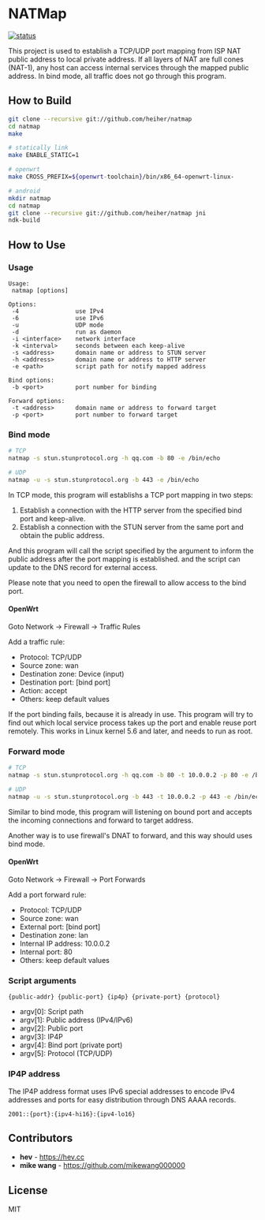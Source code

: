 # NATMap

[![status](https://gitlab.com/hev/natmap/badges/master/pipeline.svg)](https://gitlab.com/hev/natmap/commits/master)

This project is used to establish a TCP/UDP port mapping from ISP NAT public
address to local private address. If all layers of NAT are full cones (NAT-1),
any host can access internal services through the mapped public address. In bind
mode, all traffic does not go through this program.

## How to Build

```bash
git clone --recursive git://github.com/heiher/natmap
cd natmap
make

# statically link
make ENABLE_STATIC=1

# openwrt
make CROSS_PREFIX=${openwrt-toolchain}/bin/x86_64-openwrt-linux-

# android
mkdir natmap
cd natmap
git clone --recursive git://github.com/heiher/natmap jni
ndk-build
```

## How to Use

### Usage

```
Usage:
 natmap [options]

Options:
 -4                use IPv4
 -6                use IPv6
 -u                UDP mode
 -d                run as daemon
 -i <interface>    network interface
 -k <interval>     seconds between each keep-alive
 -s <address>      domain name or address to STUN server
 -h <address>      domain name or address to HTTP server
 -e <path>         script path for notify mapped address

Bind options:
 -b <port>         port number for binding

Forward options:
 -t <address>      domain name or address to forward target
 -p <port>         port number to forward target
```

### Bind mode

```bash
# TCP
natmap -s stun.stunprotocol.org -h qq.com -b 80 -e /bin/echo

# UDP
natmap -u -s stun.stunprotocol.org -b 443 -e /bin/echo
```

In TCP mode, this program will establishs a TCP port mapping in two steps:

1. Establish a connection with the HTTP server from the specified bind port and
keep-alive.
2. Establish a connection with the STUN server from the same port and obtain the
public address.

And this program will call the script specified by the argument to inform the
public address after the port mapping is established. and the script can update
to the DNS record for external access.

Please note that you need to open the firewall to allow access to the bind port.

#### OpenWrt

Goto Network -> Firewall -> Traffic Rules

Add a traffic rule:

* Protocol: TCP/UDP
* Source zone: wan
* Destination zone: Device (input)
* Destination port: [bind port]
* Action: accept
* Others: keep default values

If the port binding fails, because it is already in use. This program will try
to find out which local service process takes up the port and enable reuse port
remotely. This works in Linux kernel 5.6 and later, and needs to run as root.

### Forward mode

```bash
# TCP
natmap -s stun.stunprotocol.org -h qq.com -b 80 -t 10.0.0.2 -p 80 -e /bin/echo

# UDP
natmap -u -s stun.stunprotocol.org -b 443 -t 10.0.0.2 -p 443 -e /bin/echo
```

Similar to bind mode, this program will listening on bound port and accepts the
incoming connections and forward to target address.

Another way is to use firewall's DNAT to forward, and this way should uses bind
mode.

#### OpenWrt

Goto Network -> Firewall -> Port Forwards

Add a port forward rule:

* Protocol: TCP/UDP
* Source zone: wan
* External port: [bind port]
* Destination zone: lan
* Internal IP address: 10.0.0.2
* Internal port: 80
* Others: keep default values

### Script arguments

```
{public-addr} {public-port} {ip4p} {private-port} {protocol}
```

* argv[0]: Script path
* argv[1]: Public address (IPv4/IPv6)
* argv[2]: Public port
* argv[3]: IP4P
* argv[4]: Bind port (private port)
* argv[5]: Protocol (TCP/UDP)

### IP4P address

The IP4P address format uses IPv6 special addresses to encode IPv4 addresses and
ports for easy distribution through DNS AAAA records.

```
2001::{port}:{ipv4-hi16}:{ipv4-lo16}
```

## Contributors
* **hev** - https://hev.cc
* **mike wang** - https://github.com/mikewang000000

## License
MIT
